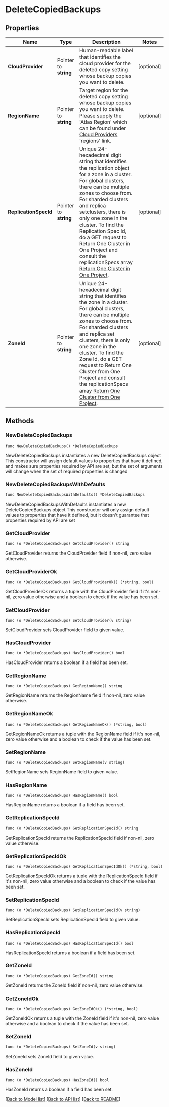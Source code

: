 # DeleteCopiedBackups

## Properties

Name | Type | Description | Notes
------------ | ------------- | ------------- | -------------
**CloudProvider** | Pointer to **string** | Human-readable label that identifies the cloud provider for the deleted copy setting whose backup copies you want to delete. | [optional] 
**RegionName** | Pointer to **string** | Target region for the deleted copy setting whose backup copies you want to delete. Please supply the &#39;Atlas Region&#39; which can be found under [Cloud Providers](https://www.mongodb.com/docs/atlas/reference/cloud-providers/) &#39;regions&#39; link. | [optional] 
**ReplicationSpecId** | Pointer to **string** | Unique 24-hexadecimal digit string that identifies the replication object for a zone in a cluster. For global clusters, there can be multiple zones to choose from. For sharded clusters and replica setclusters, there is only one zone in the cluster. To find the Replication Spec Id, do a GET request to Return One Cluster in One Project and consult the replicationSpecs array [Return One Cluster in One Project](#operation/getLegacyCluster). | [optional] 
**ZoneId** | Pointer to **string** | Unique 24-hexadecimal digit string that identifies the zone in a cluster. For global clusters, there can be multiple zones to choose from. For sharded clusters and replica set clusters, there is only one zone in the cluster. To find the Zone Id, do a GET request to Return One Cluster from One Project and consult the replicationSpecs array [Return One Cluster from One Project](#operation/getCluster). | [optional] 

## Methods

### NewDeleteCopiedBackups

`func NewDeleteCopiedBackups() *DeleteCopiedBackups`

NewDeleteCopiedBackups instantiates a new DeleteCopiedBackups object
This constructor will assign default values to properties that have it defined,
and makes sure properties required by API are set, but the set of arguments
will change when the set of required properties is changed

### NewDeleteCopiedBackupsWithDefaults

`func NewDeleteCopiedBackupsWithDefaults() *DeleteCopiedBackups`

NewDeleteCopiedBackupsWithDefaults instantiates a new DeleteCopiedBackups object
This constructor will only assign default values to properties that have it defined,
but it doesn't guarantee that properties required by API are set

### GetCloudProvider

`func (o *DeleteCopiedBackups) GetCloudProvider() string`

GetCloudProvider returns the CloudProvider field if non-nil, zero value otherwise.

### GetCloudProviderOk

`func (o *DeleteCopiedBackups) GetCloudProviderOk() (*string, bool)`

GetCloudProviderOk returns a tuple with the CloudProvider field if it's non-nil, zero value otherwise
and a boolean to check if the value has been set.

### SetCloudProvider

`func (o *DeleteCopiedBackups) SetCloudProvider(v string)`

SetCloudProvider sets CloudProvider field to given value.

### HasCloudProvider

`func (o *DeleteCopiedBackups) HasCloudProvider() bool`

HasCloudProvider returns a boolean if a field has been set.
### GetRegionName

`func (o *DeleteCopiedBackups) GetRegionName() string`

GetRegionName returns the RegionName field if non-nil, zero value otherwise.

### GetRegionNameOk

`func (o *DeleteCopiedBackups) GetRegionNameOk() (*string, bool)`

GetRegionNameOk returns a tuple with the RegionName field if it's non-nil, zero value otherwise
and a boolean to check if the value has been set.

### SetRegionName

`func (o *DeleteCopiedBackups) SetRegionName(v string)`

SetRegionName sets RegionName field to given value.

### HasRegionName

`func (o *DeleteCopiedBackups) HasRegionName() bool`

HasRegionName returns a boolean if a field has been set.
### GetReplicationSpecId

`func (o *DeleteCopiedBackups) GetReplicationSpecId() string`

GetReplicationSpecId returns the ReplicationSpecId field if non-nil, zero value otherwise.

### GetReplicationSpecIdOk

`func (o *DeleteCopiedBackups) GetReplicationSpecIdOk() (*string, bool)`

GetReplicationSpecIdOk returns a tuple with the ReplicationSpecId field if it's non-nil, zero value otherwise
and a boolean to check if the value has been set.

### SetReplicationSpecId

`func (o *DeleteCopiedBackups) SetReplicationSpecId(v string)`

SetReplicationSpecId sets ReplicationSpecId field to given value.

### HasReplicationSpecId

`func (o *DeleteCopiedBackups) HasReplicationSpecId() bool`

HasReplicationSpecId returns a boolean if a field has been set.
### GetZoneId

`func (o *DeleteCopiedBackups) GetZoneId() string`

GetZoneId returns the ZoneId field if non-nil, zero value otherwise.

### GetZoneIdOk

`func (o *DeleteCopiedBackups) GetZoneIdOk() (*string, bool)`

GetZoneIdOk returns a tuple with the ZoneId field if it's non-nil, zero value otherwise
and a boolean to check if the value has been set.

### SetZoneId

`func (o *DeleteCopiedBackups) SetZoneId(v string)`

SetZoneId sets ZoneId field to given value.

### HasZoneId

`func (o *DeleteCopiedBackups) HasZoneId() bool`

HasZoneId returns a boolean if a field has been set.

[[Back to Model list]](../README.md#documentation-for-models) [[Back to API list]](../README.md#documentation-for-api-endpoints) [[Back to README]](../README.md)


